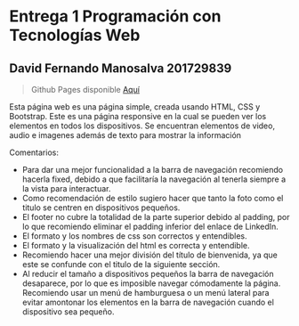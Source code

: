 # Entrega 1 Programación con Tecnologías Web
## David Fernando Manosalva 201729839
> Github Pages disponible [Aquí](https://dfmanosalva.github.io/Entrega-1-Web/)

Esta página web es una página simple, creada usando HTML, CSS y Bootstrap. Este es una página responsive en la cual se pueden ver los elementos en todos los dispositivos. Se encuentran elementos de video, audio e imagenes además de texto para mostrar la información

Comentarios:
- Para dar una mejor funcionalidad a la barra de navegación recomiendo hacerla fixed, debido a que facilitaría la navegación al tenerla siempre a la vista para interactuar.
- Como recomendación de estilo sugiero hacer que tanto la foto como el titulo se centren en dispositivos pequeños.
- El footer no cubre la totalidad de la parte superior debido al padding, por lo que recomiendo eliminar el padding inferior del enlace de LinkedIn.
- El formato y los nombres de css son correctos y entendibles.
- El formato y la visualización del html es correcta y entendible.
- Recomiendo hacer una mejor división del título de bienvenida, ya que este se confunde con el titulo de la siguiente sección. 
- Al reducir el tamaño a dispositivos pequeños la barra de navegación desaparece, por lo que es imposible navegar cómodamente la página. Recomiendo usar un menú de hamburguesa o un menú lateral para evitar amontonar los elementos en la barra de navegación cuando el dispositivo sea pequeño.
